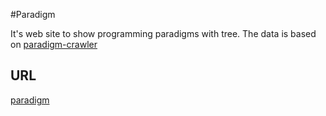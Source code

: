 #Paradigm

It's web site to show programming paradigms with tree. The data is based on [paradigm-crawler](https://github.com/Rompei/paradigm-crawler)

## URL

[paradigm](https://Rompei.github.io/paradigm)

